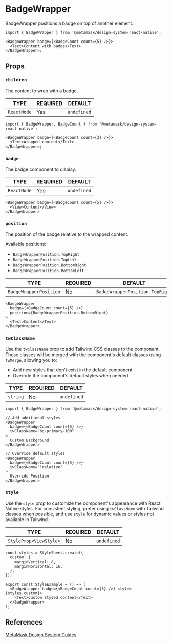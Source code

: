 # BadgeWrapper

BadgeWrapper positions a badge on top of another element.

```tsx
import { BadgeWrapper } from '@metamask/design-system-react-native';

<BadgeWrapper badge={<BadgeCount count={5} />}>
  <Text>Content with badge</Text>
</BadgeWrapper>;
```

## Props

### `children`

The content to wrap with a badge.

| TYPE        | REQUIRED | DEFAULT     |
| ----------- | -------- | ----------- |
| `ReactNode` | Yes      | `undefined` |

```tsx
import { BadgeWrapper, BadgeCount } from '@metamask/design-system-react-native';

<BadgeWrapper badge={<BadgeCount count={3} />}>
  <Text>Wrapped content</Text>
</BadgeWrapper>;
```

### `badge`

The badge component to display.

| TYPE        | REQUIRED | DEFAULT     |
| ----------- | -------- | ----------- |
| `ReactNode` | Yes      | `undefined` |

```tsx
<BadgeWrapper badge={<BadgeCount count={5} />}>
  <View>Content</View>
</BadgeWrapper>
```

### `position`

The position of the badge relative to the wrapped content.

Available positions:

- `BadgeWrapperPosition.TopRight`
- `BadgeWrapperPosition.TopLeft`
- `BadgeWrapperPosition.BottomRight`
- `BadgeWrapperPosition.BottomLeft`

| TYPE                   | REQUIRED | DEFAULT                         |
| ---------------------- | -------- | ------------------------------- |
| `BadgeWrapperPosition` | No       | `BadgeWrapperPosition.TopRight` |

```tsx
<BadgeWrapper
  badge={<BadgeCount count={5} />}
  position={BadgeWrapperPosition.BottomRight}
>
  <Text>Content</Text>
</BadgeWrapper>
```

### `twClassName`

Use the `twClassName` prop to add Tailwind CSS classes to the component. These classes will be merged with the component's default classes using `twMerge`, allowing you to:

- Add new styles that don't exist in the default component
- Override the component's default styles when needed

| TYPE     | REQUIRED | DEFAULT     |
| -------- | -------- | ----------- |
| `string` | No       | `undefined` |

```tsx
import { BadgeWrapper } from '@metamask/design-system-react-native';

// Add additional styles
<BadgeWrapper
  badge={<BadgeCount count={5} />}
  twClassName="bg-primary-100"
>
  Custom Background
</BadgeWrapper>

// Override default styles
<BadgeWrapper
  badge={<BadgeCount count={5} />}
  twClassName="!relative"
>
  Override Position
</BadgeWrapper>
```

### `style`

Use the `style` prop to customize the component's appearance with React Native styles. For consistent styling, prefer using `twClassName` with Tailwind classes when possible, and use `style` for dynamic values or styles not available in Tailwind.

| TYPE                   | REQUIRED | DEFAULT     |
| ---------------------- | -------- | ----------- |
| `StyleProp<ViewStyle>` | No       | `undefined` |

```tsx
const styles = StyleSheet.create({
  custom: {
    marginVertical: 8,
    marginHorizontal: 16,
  },
});

export const StyleExample = () => (
  <BadgeWrapper badge={<BadgeCount count={5} />} style={styles.custom}>
    <Text>Custom styled content</Text>
  </BadgeWrapper>
);
```

## References

[MetaMask Design System Guides](https://www.notion.so/MetaMask-Design-System-Guides-Design-f86ecc914d6b4eb6873a122b83c12940)
